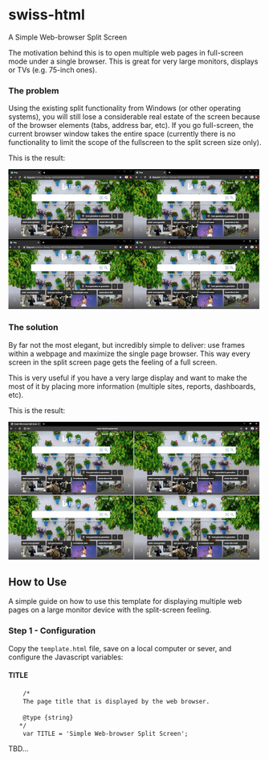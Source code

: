 # swiss-html
A Simple Web-browser Split Screen

The motivation behind this is to open multiple web pages in full-screen mode under a single browser. This is great for very large monitors, displays or TVs (e.g. 75-inch ones).


### The problem

Using the existing split functionality from Windows (or other operating systems), you will still lose a considerable real estate of the screen because of the browser elements (tabs, address bar, etc). If you go full-screen, the current browser window takes the entire space (currently there is no functionality to limit the scope of the fullscreen to the split screen size only).

This is the result:

![bad](https://github.com/brunobraga/swiss-html/blob/master/docs/bad.jpg?raw=true)

### The solution

By far not the most elegant, but incredibly simple to deliver: use frames within a webpage and maximize the single page browser.
This way every screen in the split screen page gets the feeling of a full screen.

This is very useful if you have a very large display and want to make the most of it by placing more information (multiple sites, reports, dashboards, etc).

This is the result:

![good](https://github.com/brunobraga/swiss-html/blob/master/docs/good.jpg?raw=true)


## How to Use

A simple guide on how to use this template for displaying multiple web pages on a large monitor device with the split-screen feeling.

### Step 1 - Configuration

Copy the `template.html` file, save on a local computer or sever, and configure the Javascript variables:

#### TITLE

```
    /*
    The page title that is displayed by the web browser.

    @type {string}
   */
    var TITLE = 'Simple Web-browser Split Screen';
```

TBD...